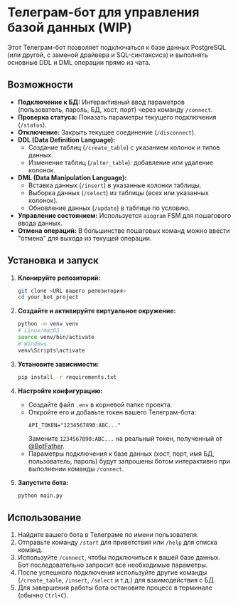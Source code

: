 # Телеграм-бот для управления базой данных (WIP)

Этот Телеграм-бот позволяет подключаться к базе данных PostgreSQL (или другой, с заменой драйвера и SQL-синтаксиса) и выполнять основные DDL и DML операции прямо из чата.

## Возможности

*   **Подключение к БД:** Интерактивный ввод параметров (пользователь, пароль, БД, хост, порт) через команду `/connect`.
*   **Проверка статуса:** Показать параметры текущего подключения (`/status`).
*   **Отключение:** Закрыть текущее соединение (`/disconnect`).
*   **DDL (Data Definition Language):**
    *   Создание таблиц (`/create_table`) с указанием колонок и типов данных.
    *   Изменение таблиц (`/alter_table`): добавление или удаление колонок.
*   **DML (Data Manipulation Language):**
    *   Вставка данных (`/insert`) в указанные колонки таблицы.
    *   Выборка данных (`/select`) из таблицы (всех или указанных колонок).
    *   Обновление данных (`/update`) в таблице по условию.
*   **Управление состоянием:** Используется `aiogram` FSM для пошагового ввода данных.
*   **Отмена операций:** В большинстве пошаговых команд можно ввести "отмена" для выхода из текущей операции.

## Установка и запуск

1.  **Клонируйте репозиторий:**
    ```bash
    git clone <URL вашего репозитория>
    cd your_bot_project
    ```

2.  **Создайте и активируйте виртуальное окружение:**
    ```bash
    python -m venv venv
    # Linux/macOS
    source venv/bin/activate
    # Windows
    venv\Scripts\activate
    ```

3.  **Установите зависимости:**
    ```bash
    pip install -r requirements.txt
    ```

4.  **Настройте конфигурацию:**
    *   Создайте файл `.env` в корневой папке проекта.
    *   Откройте его и добавьте токен вашего Телеграм-бота:
        ```dotenv
        API_TOKEN="1234567890:ABC..."
        ```
        Замените `1234567890:ABC...` на реальный токен, полученный от [@BotFather](https://t.me/BotFather).
    *   Параметры подключения к базе данных (хост, порт, имя БД, пользователь, пароль) будут запрошены ботом интерактивно при выполнении команды `/connect`.

5.  **Запустите бота:**
    ```bash
    python main.py
    ```

## Использование

1.  Найдите вашего бота в Телеграме по имени пользователя.
2.  Отправьте команду `/start` для приветствия или `/help` для списка команд.
3.  Используйте `/connect`, чтобы подключиться к вашей базе данных. Бот последовательно запросит все необходимые параметры.
4.  После успешного подключения используйте другие команды (`/create_table`, `/insert`, `/select` и т.д.) для взаимодействия с БД.
5.  Для завершения работы бота остановите процесс в терминале (обычно `Ctrl+C`).
